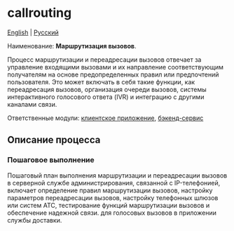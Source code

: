 # callrouting

[English](callrouting.md) | [Русский](callrouting.ru.md)

Наименование: **Маршрутизация вызовов**.

Процесс маршрутизации и переадресации вызовов отвечает за управление входящими вызовами и их направление соответствующим получателям на основе предопределенных правил или предпочтений пользователя. 
Это может включать в себя такие функции, как переадресация вызовов, организация очереди вызовов, системы интерактивного голосового ответа (IVR) и интеграцию с другими каналами связи.

Ответственные модули: [клиентское приложение](../../frontend/adminclient.ru.md), [бэкенд-сервис](../../backend/adminbackend.ru.md)

## Описание процесса

### Пошаговое выполнение

Пошаговый план выполнения маршрутизации и переадресации вызовов в серверной службе администрирования, связанной с IP-телефонией, включает определение правил маршрутизации вызовов, настройку параметров переадресации вызовов, настройку телефонных шлюзов или систем АТС, тестирование функций маршрутизации вызовов и обеспечение надежной связи. для голосовых вызовов в приложении службы доставки.
